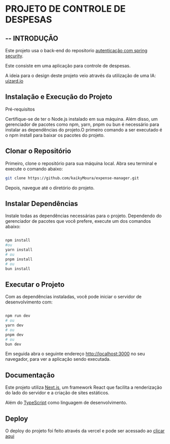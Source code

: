# PROJETO DE CONTROLE DE DESPESAS #


## -- INTRODUÇÃO
Este projeto usa o back-end do repositorio [autenticação com spring security](https://github.com/kaikyMoura/autenticacao---spring-Security).

Este consiste em uma aplicação para controle de despesas.

A ideia para o design deste projeto veio através da utilização de uma IA: [uizard.io](https://uizard.io/)

## Instalação e Execução do Projeto

Pré-requisitos

Certifique-se de ter o Node.js instalado em sua máquina. Além disso, um gerenciador de pacotes como npm, yarn, pnpm ou bun é necessário para instalar as dependências do projeto.O primeiro comando a ser executado é o npm install para baixar os pacotes do projeto.


## Clonar o Repositório

Primeiro, clone o repositório para sua máquina local. Abra seu terminal e execute o comando abaixo:

```bash
git clone https://github.com/kaikyMoura/expense-manager.git
```

Depois, navegue até o diretório do projeto.


## Instalar Dependências

Instale todas as dependências necessárias para o projeto. Dependendo do gerenciador de pacotes que você prefere, execute um dos comandos abaixo:

```bash

npm install
#ou
yarn install
# ou
pnpm install
# ou
bun install

```


## Executar o Projeto

Com as dependências instaladas, você pode iniciar o servidor de desenvolvimento com:
```bash

npm run dev
# ou
yarn dev
# ou
pnpm dev
# ou
bun dev

```


Em seguida abra o seguinte endereço [http://localhost:3000](http://localhost:3000) no seu navegador, para ver a aplicação sendo executada.


## Documentação
Este projeto utiliza [Next.js](https://nextjs.org/), um framework React que facilita a renderização do lado do servidor e a criação de sites estáticos.

Além do [TypeScript](https://www.typescriptlang.org/) como linguagem de desenvolvimento.


## Deploy

O deploy do projeto foi feito através da vercel e pode ser acessado ao [clicar aqui](https://expense-manager-mocha.vercel.app/)

